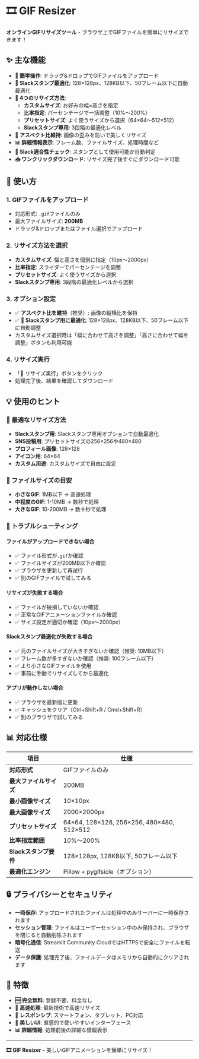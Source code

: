 # 🎞️ GIF Resizer

**オンラインGIFリサイズツール** - ブラウザ上でGIFファイルを簡単にリサイズできます！

## ✨ 主な機能

- **🎯 簡単操作**: ドラッグ&ドロップでGIFファイルをアップロード
- **🎯 Slackスタンプ最適化**: 128×128px、128KB以下、50フレーム以下に自動最適化
- **📏 4つのリサイズ方法**:
  - **カスタムサイズ**: お好みの幅×高さを指定
  - **比率指定**: パーセンテージで一括調整（10%〜200%）
  - **プリセットサイズ**: よく使うサイズから選択（64×64〜512×512）
  - **Slackスタンプ専用**: 3段階の最適化レベル
- **🔄 アスペクト比維持**: 画像の歪みを防いで美しくリサイズ
- **📊 詳細情報表示**: フレーム数、ファイルサイズ、処理時間など
- **🎯 Slack適合性チェック**: スタンプとして使用可能か自動判定
- **📥 ワンクリックダウンロード**: リサイズ完了後すぐにダウンロード可能

## 🚀 使い方

### 1. GIFファイルをアップロード
- 対応形式: `.gif`ファイルのみ
- 最大ファイルサイズ: **200MB**
- ドラッグ&ドロップまたはファイル選択でアップロード

### 2. リサイズ方法を選択
- **カスタムサイズ**: 幅と高さを個別に指定（10px〜2000px）
- **比率指定**: スライダーでパーセンテージを調整
- **プリセットサイズ**: よく使うサイズから選択
- **Slackスタンプ専用**: 3段階の最適化レベルから選択

### 3. オプション設定
- ✅ **アスペクト比を維持**（推奨）: 画像の縦横比を保持
- ✅ **🎯 Slackスタンプ用に最適化**: 128×128px、128KB以下、50フレーム以下に自動調整
- カスタムサイズ選択時は「幅に合わせて高さを調整」「高さに合わせて幅を調整」ボタンも利用可能

### 4. リサイズ実行
- 「🔄 リサイズ実行」ボタンをクリック
- 処理完了後、結果を確認してダウンロード

## 💡 使用のヒント

### 🎯 最適なリサイズ方法
- **Slackスタンプ用**: Slackスタンプ専用オプションで自動最適化
- **SNS投稿用**: プリセットサイズの256×256や480×480
- **プロフィール画像**: 128×128
- **アイコン用**: 64×64
- **カスタム用途**: カスタムサイズで自由に設定

### 📱 ファイルサイズの目安
- **小さなGIF**: 1MB以下 → 高速処理
- **中程度のGIF**: 1-10MB → 数秒で処理
- **大きなGIF**: 10-200MB → 数十秒で処理

### 🔧 トラブルシューティング

#### ファイルがアップロードできない場合
- ✅ ファイル形式が`.gif`か確認
- ✅ ファイルサイズが200MB以下か確認
- ✅ ブラウザを更新して再試行
- ✅ 別のGIFファイルで試してみる

#### リサイズが失敗する場合
- ✅ ファイルが破損していないか確認
- ✅ 正常なGIFアニメーションファイルか確認
- ✅ サイズ設定が適切か確認（10px〜2000px）

#### Slackスタンプ最適化が失敗する場合
- ✅ 元のファイルサイズが大きすぎないか確認（推奨: 10MB以下）
- ✅ フレーム数が多すぎないか確認（推奨: 100フレーム以下）
- ✅ より小さなGIFファイルを使用
- ✅ 事前に手動でリサイズしてから最適化

#### アプリが動作しない場合
- ✅ ブラウザを最新版に更新
- ✅ キャッシュをクリア（Ctrl+Shift+R / Cmd+Shift+R）
- ✅ 別のブラウザで試してみる

## 📊 対応仕様

| 項目 | 仕様 |
|------|------|
| **対応形式** | GIFファイルのみ |
| **最大ファイルサイズ** | 200MB |
| **最小画像サイズ** | 10×10px |
| **最大画像サイズ** | 2000×2000px |
| **プリセットサイズ** | 64×64, 128×128, 256×256, 480×480, 512×512 |
| **比率指定範囲** | 10%〜200% |
| **Slackスタンプ要件** | 128×128px, 128KB以下, 50フレーム以下 |
| **最適化エンジン** | Pillow + pygifsicle（オプション） |

## 🔒 プライバシーとセキュリティ

- **一時保存**: アップロードされたファイルは処理中のみサーバーに一時保存されます
- **セッション管理**: ファイルはユーザーセッション中のみ保持され、ブラウザを閉じると自動削除されます
- **暗号化通信**: Streamlit Community CloudではHTTPSで安全にファイルを転送
- **データ保護**: 処理完了後、ファイルデータはメモリから自動的にクリアされます

## 🌟 特徴

- **🆓 完全無料**: 登録不要、料金なし
- **🚀 高速処理**: 最新技術で高速リサイズ
- **📱 レスポンシブ**: スマートフォン、タブレット、PC対応
- **🎨 美しいUI**: 直感的で使いやすいインターフェース
- **📊 詳細情報**: 処理前後の詳細な情報表示

---

**🎞️ GIF Resizer** - 美しいGIFアニメーションを簡単にリサイズ！ 